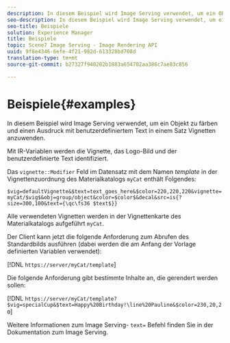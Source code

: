 ```yaml
---
description: In diesem Beispiel wird Image Serving verwendet, um ein Objekt zu färben und einen Ausdruck mit benutzerdefiniertem Text in einem Satz Vignetten anzuwenden.
seo-description: In diesem Beispiel wird Image Serving verwendet, um ein Objekt zu färben und einen Ausdruck mit benutzerdefiniertem Text in einem Satz Vignetten anzuwenden.
seo-title: Beispiele
solution: Experience Manager
title: Beispiele
topic: Scene7 Image Serving - Image Rendering API
uuid: 9f8e4346-6efe-4f21-982d-613328bd708d
translation-type: tm+mt
source-git-commit: b27327f940202b1883a654702aa386c7ae83c856

---
```



# Beispiele{#examples}

In diesem Beispiel wird Image Serving verwendet, um ein Objekt zu färben und einen Ausdruck mit benutzerdefiniertem Text in einem Satz Vignetten anzuwenden.

Mit IR-Variablen werden die Vignette, das Logo-Bild und der benutzerdefinierte Text identifiziert.

Das `vignette::Modifier` Feld im Datensatz mit dem Namen *template* in der Vignettenzuordnung des Materialkatalogs `myCat` enthält Folgendes:

`$vig=defaultVignette&$text=text_goes_here&$color=220,220,220&vignette=myCat/$vig$&obj=group/object&color=$color$&decal&src=is{?size=300,100&text={\qc\fs36 $text$}}`

Alle verwendeten Vignetten werden in der Vignettenkarte des Materialkatalogs aufgeführt `myCat`.

Der Client kann jetzt die folgende Anforderung zum Abrufen des Standardbilds ausführen (dabei werden die am Anfang der Vorlage definierten Variablen verwendet):

[!DNL `https://server/myCat/template`]

Die folgende Anforderung gibt bestimmte Inhalte an, die gerendert werden sollen:

[!DNL `https://server/myCat/template?$vig=specialCup&$text=Happy%20Birthday!\line%20Pauline&$color=230,20,20`]

Weitere Informationen zum Image Serving- `text=` Befehl finden Sie in der Dokumentation zum Image Serving.
